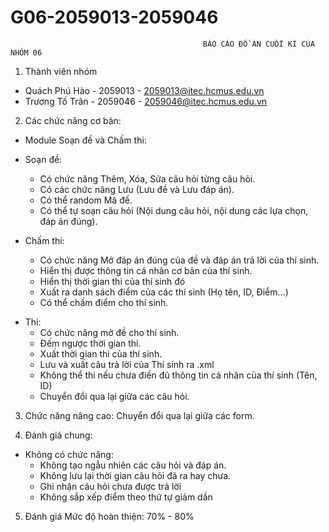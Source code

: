 # G06-2059013-2059046
                                               BÁO CÁO ĐỒ ÁN CUỐI KÌ CỦA NHÓM 06
1. Thành viên nhóm
- Quách Phú Hào - 2059013 - 2059013@itec.hcmus.edu.vn
- Trương Tố Trân - 2059046 - 2059046@itec.hcmus.edu.vn

2. Các chức năng cơ bản:
- Module Soạn đề và Chấm thi:
+ Soạn đề:
  + Có chức năng Thêm, Xóa, Sửa câu hỏi từng câu hỏi.
  + Có các chức năng Lưu (Lưu đề và Lưu đáp án).
  + Có thể random Mã đề. 
  + Có thể tự soạn câu hỏi (Nội dung câu hỏi, nội dung các lựa chọn, đáp án đúng).

+ Chấm thi:
  + Có chức năng Mở đáp án đúng của đề và đáp án trả lời của thí sinh.
  + Hiển thị được thông tin cá nhân cơ bản của thí sinh.
  + Hiển thị thời gian thi của thí sinh đó
  + Xuất ra danh sách điểm của các thí sinh (Họ tên, ID, Điểm...)
  + Có thể chấm điểm cho thí sinh. 
  
- Thi:
  + Có chức năng mở đề cho thí sinh.
  + Đếm ngược thời gian thi.
  + Xuất thời gian thi của thí sinh.
  + Lưu và xuất câu trả lời của Thí sinh ra .xml
  + Không thể thi nếu chưa điền đủ thông tin cá nhân của thí sinh (Tên, ID)
  + Chuyển đổi qua lại giữa các câu hỏi.

3. Chức năng nâng cao:
  Chuyển đổi qua lại giữa các form.

4. Đánh giá chung:
  - Không có chức năng:
    + Không tạo ngẫu nhiên các câu hỏi và đáp án.
    + Không lưu lại thời gian câu hỏi đã ra hay chưa.
    + Ghi nhận câu hỏi chưa được trả lời
    + Không sắp xếp điểm theo thứ tự giảm dần
    
5. Đánh giá Mức độ hoàn thiện: 70% - 80%
